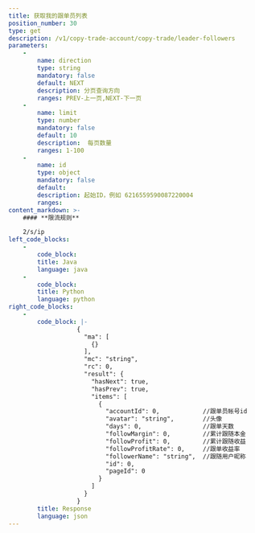 ```yaml
---
title: 获取我的跟单员列表
position_number: 30
type: get
description: /v1/copy-trade-account/copy-trade/leader-followers
parameters:
    -
        name: direction
        type: string
        mandatory: false
        default: NEXT
        description: 分页查询方向
        ranges: PREV-上一页,NEXT-下一页
    -
        name: limit
        type: number
        mandatory: false
        default: 10
        description:  每页数量
        ranges: 1-100
    -
        name: id
        type: object
        mandatory: false
        default:
        description: 起始ID，例如 6216559590087220004
        ranges:
content_markdown: >-
    #### **限流规则**

    2/s/ip
left_code_blocks:
    -
        code_block:
        title: Java
        language: java
    -
        code_block:
        title: Python
        language: python
right_code_blocks:
    -
        code_block: |-
                   {
                     "ma": [
                       {}
                     ],
                     "mc": "string",
                     "rc": 0,
                     "result": {
                       "hasNext": true,
                       "hasPrev": true,
                       "items": [
                         {
                           "accountId": 0,            //跟单员帐号id
                           "avatar": "string",        //头像
                           "days": 0,                 //跟单天数
                           "followMargin": 0,         //累计跟随本金
                           "followProfit": 0,         //累计跟随收益
                           "followProfitRate": 0,     //跟单收益率
                           "followerName": "string",  //跟随用户昵称
                           "id": 0,
                           "pageId": 0
                         }
                       ]
                     }
                   }
        title: Response
        language: json
---
```

